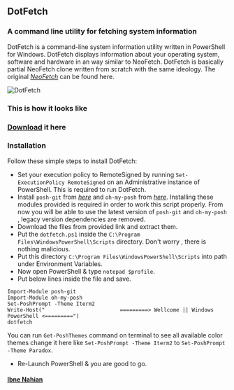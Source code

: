 ## DotFetch

### A command line utility for fetching system information

DotFetch is a command-line system information utility written in PowerShell for Windows. DotFetch displays information about your operating system, software and hardware in an way similar to NeoFetch. DotFetch is basically partial NeoFetch clone written from scratch with the same ideology. The original _[NeoFetch](https://github.com/dylanaraps/neofetch)_ can be found here.

![DotFetch](<https://github.com/evilprince2009/DotFetch/blob/main/Screenshot%20(55).png>)

### This is how it looks like

### [Download](https://github.com/evilprince2009/DotFetch) it here

### Installation

Follow these simple steps to install DotFetch:

- Set your execution policy to RemoteSigned by running `Set-ExecutionPolicy RemoteSigned` on an Administrative instance of PowerShell. This is required to run DotFetch.
- Install `posh-git` from _[here](https://www.powershellgallery.com/packages/posh-git/)_ and `oh-my-posh` from _[here](https://www.powershellgallery.com/packages/oh-my-posh/)_. Installing these modules provided is required in order to work this script properly. From now you will be able to use the latest version of `posh-git` and `oh-my-posh` , legacy version dependencies are removed.
- Download the files from provided link and extract them.
- Put the `dotfetch.ps1` inside the `C:\Program Files\WindowsPowerShell\Scripts` directory. Don't worry , there is nothing malicious.
- Put this directory `C:\Program Files\WindowsPowerShell\Scripts` into path under Environment Variables.
- Now open PowerShell & type `notepad $profile`.
- Put below lines inside the file and save.

```
Import-Module posh-git
Import-Module oh-my-posh
Set-PoshPrompt -Theme Iterm2
Write-Host("                        =========> Wellcome || Windows PowerShell <=========")
dotfetch
```

You can run `Get-PoshThemes` command on terminal to see all available color themes change it here like `Set-PoshPrompt -Theme Iterm2` to `Set-PoshPrompt -Theme Paradox`.

- Re-Launch PowerShell & you are good to go.

#### [Ibne Nahian](https://evilprince2009.netlify.app/)
